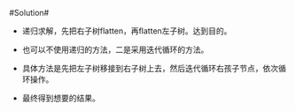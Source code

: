 #Solution#

*   递归求解，先把右子树flatten，再flatten左子树。达到目的。

*   也可以不使用递归的方法，二是采用迭代循环的方法。
*   具体方法是先把左子树移接到右子树上去，然后迭代循环右孩子节点，依次循环操作。
*   最终得到想要的结果。